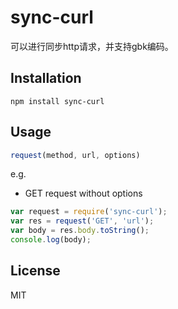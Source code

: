 # sync-curl

可以进行同步http请求，并支持gbk编码。


## Installation

    npm install sync-curl

## Usage

```js
request(method, url, options)
```

e.g.

- GET request without options

```js
var request = require('sync-curl');
var res = request('GET', 'url');
var body = res.body.toString();
console.log(body);
```

## License

  MIT
